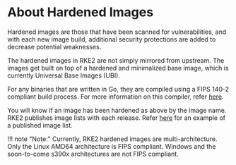 # About Hardened Images

Hardened images are those that have been scanned for vulnerabilities, and with each new image build, additional security protections are added to decrease potential weaknesses.

The hardened images in RKE2 are not simply mirrored from upstream. The images get built on top of a hardened and minimalized base image, which is currently Universal Base Images (UBI).

For any binaries that are written in Go, they are compiled using a FIPS 140-2 compliant build process. For more information on this compiler, refer [here](https://docs.rke2.io/security/fips_support/#use-of-fips-compatible-go-compiler).

You will know if an image has been hardened as above by the image name. RKE2 publishes image lists with each release. Refer [here](https://github.com/rancher/rke2/releases/download/v1.22.3-rc1%2Brke2r1/rke2-images-all.linux-amd64.txt) for an example of a published image list.

!!! note "Note:" 
Currently, RKE2 hardened images are multi-architecture. Only the Linux AMD64 architecture is FIPS compliant. Windows and the soon-to-come s390x architectures are not FIPS compliant.